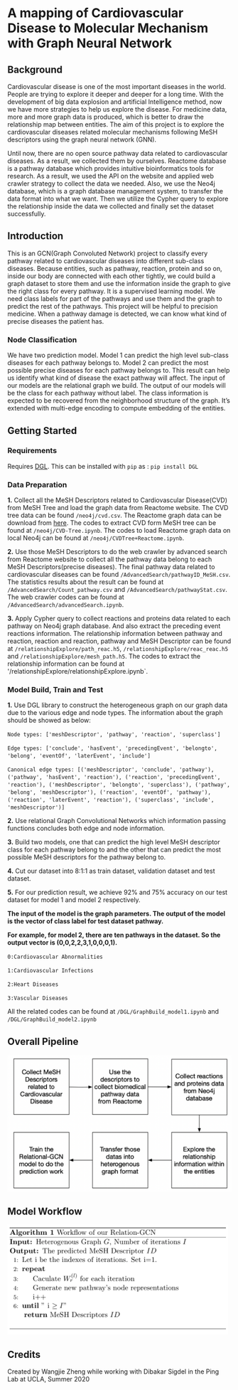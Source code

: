 # A mapping of  Cardiovascular Disease to Molecular Mechanism with Graph Neural Network 

## Background
Cardiovascular disease is one of the most important diseases in the world. People are trying to explore it deeper and deeper for a long time. With the development of big data explosion and artificial Intelligence method, now we have more strategies to help us explore the disease. For medicine data, more and more graph data is produced, which is better to draw the relationship map between entities. The aim of this project is to explore the cardiovascular diseases related molecular mechanisms following MeSH descriptors using the graph neural network (GNN). 

Until now, there are no open source pathway data related to cardiovascular diseases. As a result, we collected them by ourselves. Reactome database is a pathway database which provides intuitive bioinformatics tools for research. As a result, we used the API on the website and applied web crawler strategy to collect the data we needed. Also, we use the Neo4j database, which is a graph database management system, to transfer the data format into what we want. Then we utilize the Cypher query to explore the relationship inside the data we collected and finally set the dataset successfully.

## Introduction
This is an GCN(Graph Convoluted Network) project to classify every pathway related to cardiovascular diseases into different sub-class diseases. Because entities, such as pathway, reaction, protein and so on, inside our body are connected with each other tightly, we could build a graph dataset to store them and use the information inside the graph to give the right class for every pathway. It is a supervised learning model. We need class labels for part of the pathways and use them and the graph to predict the rest of the pathways. This project will be helpful to precision medicine. When a pathway damage is detected, we can know what kind of precise diseases the patient has. 

### Node Classification
We have two prediction model. Model 1 can predict the high level sub-class diseases for each pathway belongs to. Model 2 can predict the most possible precise diseases for each pathway belongs to. This result can help us identify what kind of disease the exact pathway will affect. The input of our models are the relational graph we build. The output of our models will be the class for each pathway without label. The class information is expected to be recovered from the neighborhood structure of the graph. It’s extended with multi-edge encoding to compute embedding of the entities.

## Getting Started 

### Requirements
Requires [DGL](https://www.dgl.ai/pages/start.html). This can be installed with `pip` as : `pip install DGL`

### Data Preparation
**1.** Collect all the MeSH Descriptors related to Cardiovascular Disease(CVD) from MeSH Tree and load the graph data from Reactome website. The CVD tree data can be found `/neo4j/cvd.csv`. The Reactome graph data can be download from [here](https://reactome.org/dev/graph-database). The codes to extract CVD form MeSH tree can be found at `/neo4j/CVD-Tree.ipynb`. The codes to load Reactome graph data on local Neo4j can be found at `/neo4j/CVDTree+Reactome.ipynb`.

**2.** Use those MeSH Descriptors to do the web crawler by advanced search from Reactome website to collect all the pathway data belong to each MeSH Descriptors(precise diseases). The final pathway data related to cardiovascular diseases can be found `/AdvancedSearch/pathwayID_MeSH.csv`. The statistics results about the result can be found at `/AdvancedSearch/Count_pathway.csv` and `/AdvancedSearch/pathwayStat.csv`. The web crawler codes can be found at `/AdvancedSearch/advancedSearch.ipynb`.  

**3.** Apply Cypher query to collect reactions and proteins data related to each pathway on Neo4j graph database. And also extract the preceding event reactions information. The relationship information between pathway and reaction, reaction and reaction, pathway and MeSH Descriptor can be found at `/relationshipExplore/path_reac.h5`, `/relationshipExplore/reac_reac.h5` and `/relationshipExplore/mesh_path.h5`. The codes to extract the relationship information can be found at '/relationshipExplore/relationshipExplore.ipynb`.

### Model Build, Train and Test

**1.** Use DGL library to construct the heterogeneous graph on our graph data due to the various edge and node types. The information about the graph should be showed as below:

`Node types: ['meshDescriptor', 'pathway', 'reaction', 'superclass']`

`Edge types: ['conclude', 'hasEvent', 'precedingEvent', 'belongto', 'belong', 'eventOf', 'laterEvent', 'include']`

`Canonical edge types: [('meshDescriptor', 'conclude', 'pathway'), ('pathway', 'hasEvent', 'reaction'), ('reaction', 'precedingEvent', 'reaction'), ('meshDescriptor', 'belongto', 'superclass'), ('pathway', 'belong', 'meshDescriptor'), ('reaction', 'eventOf', 'pathway'), ('reaction', 'laterEvent', 'reaction'), ('superclass', 'include', 'meshDescriptor')]`

**2.** Use relational Graph Convolutional Networks which information passing functions concludes both edge and node information.

**3.** Build two models, one that can predict the high level MeSH descriptor class for each pathway belong to and the other that can predict the most possible MeSH descriptors for the pathway belong to.

**4.** Cut our dataset into 8:1:1 as train dataset, validation dataset and test dataset. 

**5.** For our prediction result, we achieve 92% and 75% accuracy on our test dataset for model 1 and model 2 respectively.

**The input of the model is the graph parameters. The output of the model is the vector of class label for test dataset pathway.**

**For example, for model 2, there are ten pathways in the dataset. So the output vector is (0,0,2,2,3,1,0,0,0,1).**

`0:Cardiovascular Abnormalities`

`1:Cardiovascular Infections`

`2:Heart Diseases`

`3:Vascular Diseases`

All the related codes can be found at `/DGL/GraphBuild_model1.ipynb` and `/DGL/GraphBuild_model2.ipynb`

## Overall Pipeline
![](images/pipeline.png)

## Model Workflow
![](images/workflow.png)

## Credits
Created by Wangjie Zheng while working with Dibakar Sigdel in the Ping Lab at UCLA, Summer 2020
